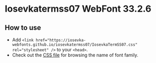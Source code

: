 # Iosevkatermss07 WebFont 33.2.6

## How to use

- Add `<link href="https://iosevka-webfonts.github.io/iosevkatermss07/IosevkaTermSS07.css" rel="stylesheet" />` to your `<head>`.
- Check out the [CSS file](./IosevkaTermSS07.css) for browsing the name of font family.

